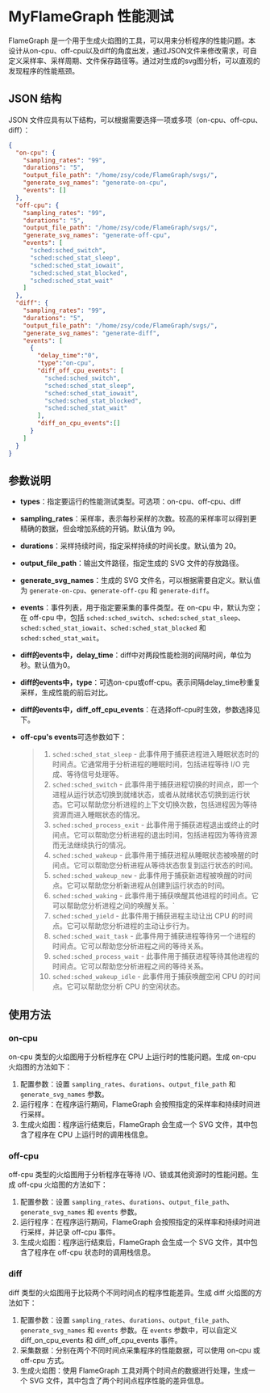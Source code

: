 # MyFlameGraph 性能测试

FlameGraph 是一个用于生成火焰图的工具，可以用来分析程序的性能问题。本设计从on-cpu、off-cpu以及diff的角度出发，通过JSON文件来修改需求，可自定义采样率、采样周期、文件保存路径等。通过对生成的svg图分析，可以直观的发现程序的性能瓶颈。



## JSON 结构

JSON 文件应具有以下结构，可以根据需要选择一项或多项（on-cpu、off-cpu、diff）：

```json
{
  "on-cpu": {
    "sampling_rates": "99",
    "durations": "5",
    "output_file_path": "/home/zsy/code/FlameGraph/svgs/",
    "generate_svg_names": "generate-on-cpu",
    "events": []
  },
  "off-cpu": {
    "sampling_rates": "99",
    "durations": "5",
    "output_file_path": "/home/zsy/code/FlameGraph/svgs/",
    "generate_svg_names": "generate-off-cpu",
    "events": [
      "sched:sched_switch",
      "sched:sched_stat_sleep",
      "sched:sched_stat_iowait",
      "sched:sched_stat_blocked",
      "sched:sched_stat_wait"
    ]
  },
  "diff": {
    "sampling_rates": "99",
    "durations": "5",
    "output_file_path": "/home/zsy/code/FlameGraph/svgs/",
    "generate_svg_names": "generate-diff",
    "events": [
      {
        "delay_time":"0",
        "type":"on-cpu",
        "diff_off_cpu_events": [
          "sched:sched_switch",
          "sched:sched_stat_sleep",
          "sched:sched_stat_iowait",
          "sched:sched_stat_blocked",
          "sched:sched_stat_wait"
        ],
        "diff_on_cpu_events":[]
      }
    ]
  }
}

```



## 参数说明

- **types**：指定要运行的性能测试类型。可选项：on-cpu、off-cpu、diff

- **sampling_rates**：采样率，表示每秒采样的次数。较高的采样率可以得到更精确的数据，但会增加系统的开销。默认值为 99。

- **durations**：采样持续时间，指定采样持续的时间长度。默认值为 20。

- **output_file_path**：输出文件路径，指定生成的 SVG 文件的存放路径。

- **generate_svg_names**：生成的 SVG 文件名，可以根据需要自定义。默认值为 `generate-on-cpu`、`generate-off-cpu` 和 `generate-diff`。

- **events**：事件列表，用于指定要采集的事件类型。在 on-cpu 中，默认为空；在 off-cpu 中，包括 `sched:sched_switch`、`sched:sched_stat_sleep`、`sched:sched_stat_iowait`、`sched:sched_stat_blocked` 和 `sched:sched_stat_wait`。

- **diff的events中，delay_time**：diff中对两段性能检测的间隔时间，单位为秒。默认值为0。

- **diff的events中，type**：可选on-cpu或off-cpu。表示间隔delay_time秒重复采样，生成性能的前后对比。

- **diff的events中，diff_off_cpu_events**：在选择off-cpu时生效，参数选择见下。

- **off-cpu's events**可选参数如下：

  > 1. `sched:sched_stat_sleep` - 此事件用于捕获进程进入睡眠状态时的时间点。它通常用于分析进程的睡眠时间，包括进程等待 I/O 完成、等待信号处理等。
  > 2. `sched:sched_switch` - 此事件用于捕获进程切换的时间点，即一个进程从运行状态切换到就绪状态，或者从就绪状态切换到运行状态。它可以帮助您分析进程的上下文切换次数，包括进程因为等待资源而进入睡眠状态的情况。
  > 3. `sched:sched_process_exit` - 此事件用于捕获进程退出或终止的时间点。它可以帮助您分析进程的退出时间，包括进程因为等待资源而无法继续执行的情况。
  > 4. `sched:sched_wakeup` - 此事件用于捕获进程从睡眠状态被唤醒的时间点。它可以帮助您分析进程从等待状态恢复到运行状态的时间。
  > 5. `sched:sched_wakeup_new` - 此事件用于捕获新进程被唤醒的时间点。它可以帮助您分析新进程从创建到运行状态的时间。
  > 6. `sched:sched_waking` - 此事件用于捕获唤醒其他进程的时间点。它可以帮助您分析进程之间的唤醒关系。` 
  > 7. `sched:sched_yield` - 此事件用于捕获进程主动让出 CPU 的时间点。它可以帮助您分析进程的主动让步行为。
  > 8. `sched:sched_wait_task` - 此事件用于捕获进程等待另一个进程的时间点。它可以帮助您分析进程之间的等待关系。
  > 9. `sched:sched_process_wait` - 此事件用于捕获进程等待其他进程的时间点。它可以帮助您分析进程之间的等待关系。
  > 10. `sched:sched_wakeup_idle` - 此事件用于捕获唤醒空闲 CPU 的时间点。它可以帮助您分析 CPU 的空闲状态。



## 使用方法

### on-cpu

on-cpu 类型的火焰图用于分析程序在 CPU 上运行时的性能问题。生成 on-cpu 火焰图的方法如下：

1. 配置参数：设置 `sampling_rates`、`durations`、`output_file_path` 和 `generate_svg_names` 参数。
2. 运行程序：在程序运行期间，FlameGraph 会按照指定的采样率和持续时间进行采样。
3. 生成火焰图：程序运行结束后，FlameGraph 会生成一个 SVG 文件，其中包含了程序在 CPU 上运行时的调用栈信息。

### off-cpu

off-cpu 类型的火焰图用于分析程序在等待 I/O、锁或其他资源时的性能问题。生成 off-cpu 火焰图的方法如下：

1. 配置参数：设置 `sampling_rates`、`durations`、`output_file_path`、`generate_svg_names` 和 `events` 参数。
2. 运行程序：在程序运行期间，FlameGraph 会按照指定的采样率和持续时间进行采样，并记录 off-cpu 事件。
3. 生成火焰图：程序运行结束后，FlameGraph 会生成一个 SVG 文件，其中包含了程序在 off-cpu 状态时的调用栈信息。

### diff

diff 类型的火焰图用于比较两个不同时间点的程序性能差异。生成 diff 火焰图的方法如下：

1. 配置参数：设置 `sampling_rates`、`durations`、`output_file_path`、`generate_svg_names` 和 `events` 参数。在 `events` 参数中，可以自定义 diff_on_cpu_events 和 diff_off_cpu_events 事件。
2. 采集数据：分别在两个不同时间点采集程序的性能数据，可以使用 on-cpu 或 off-cpu 方式。
3. 生成火焰图：使用 FlameGraph 工具对两个时间点的数据进行处理，生成一个 SVG 文件，其中包含了两个时间点程序性能的差异信息。

